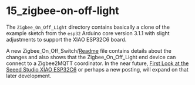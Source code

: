 # 15_zigbee-on-off-light

The `Zigbee_On_Off_Light` directory contains basically a clone of the example sketch from the `esp32` Arduino core version 3.1.1 with slight adjustments to support the XIAO ESP32C6 board.

A new Zigbee_On_Off_Switch/[Readme](../14_zigbee-on-off-switch/Readme.md) file contains details about the changes and also shows that the Zigbee_On_Off_Light end device can connect to a Zigbee2MQTT coordinator. In the near future, [First Look at the Seeed Studio XIAO ESP32C6](https://www.sigmdel.ca/michel/ha/xiao/xiao_esp32c6_intro_en.html) or perhaps a new posting, will expand on that later development.

